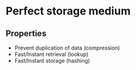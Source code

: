 # Perfect storage medium
## Properties
* Prevent duplication of data (compression)
* Fast/Instant retrieval (lookup)
* Fast/Instant storage (hashing)
